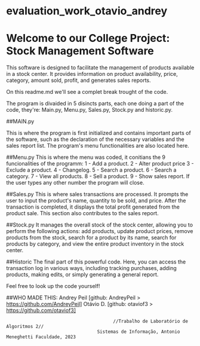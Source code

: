# evaluation_work_otavio_andrey

# Welcome to our College Project: Stock Management Software

This software is designed to facilitate the management of products available in a stock center. It provides information on product availability, price, category, amount sold, profit, and generates sales reports.

On this readme.md we'll see a complet break trought of the code. 

The program is divaided in 5 disincts parts, each one doing a part of the code, they're: Main.py, Menu.py, Sales.py, Stock.py and historic.py.

##MAIN.py

This is where the program is first initialized and contains important parts of the software, such as the declaration of the necessary variables and the sales report list. The program's menu functionalities are also located here.

##Menu.py
This is where the menu was coded, it conitians the 9 funcionalities of the programm: 
1 - Add a product.
2 - Alter product price
3 - Exclude a product.
4 - Changelog.
5 - Search a product.
6 - Search a category.
7 - View all products.
8 - Sell a product.
9 - Show sales report.
If the user types any other number the program will close.

##Sales.py
This is where sales transactions are processed. It prompts the user to input the product's name, quantity to be sold, and price. After the transaction is completed, it displays the total profit generated from the product sale.
This section also contributes to the sales report.

##Stock.py
It manages the overall stock of the stock center, allowing you to perform the following actions: add products, update product prices, remove products from the stock, search for a product by its name, search for products by category, and view the entire product inventory in the stock center.

##Historic
The final part of this powerful code. Here, you can access the transaction log in various ways, including tracking purchases, adding products, making edits, or simply generating a general report.

Feel free to look up the code yourself! 

##WHO MADE THIS:
Andrey Peil [github: AndreyPeil > https://github.com/AndreyPeil]
Otávio D. [github: otaviof3 > https://github.com/otaviof3]

                                            //Trabalho de Laboratório de Algoritmos 2//
                                      Sistemas de Informação, Antonio Meneghetti Faculdade, 2023




